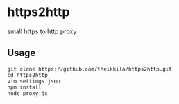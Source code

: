 # https2http
small https to http proxy


## Usage

```
git clone https://github.com/theikkila/https2http.git
cd https2http
vim settings.json
npm install
node proxy.js
```

